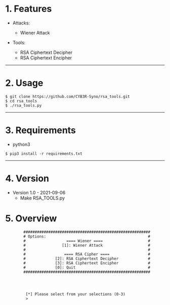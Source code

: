 # 1. Features

  - Attacks:
    - Wiener Attack

  - Tools:
    - RSA Ciphertext Decipher
    - RSA Ciphertext Encipher 

<hr/>

# 2. Usage
```
$ git clone https://github.com/CYB3R-Syno/rsa_tools.git
$ cd rsa_tools
$ ./rsa_tools.py
```

<hr/>

# 3. Requirements
  - python3
```
$ pip3 install -r requirements.txt
```

<hr/>

# 4. Version
  - Version 1.0 - 2021-09-06
    - Make RSA_TOOLS.py

</hr>

# 5. Overview
```
		########################################################
		# Options:                                             #
		#                  ==== Wiener ====                    #
		#                [1]: Wiener Attack                    #
		#                                                      #
		#                 ==== RSA Cipher ====                 #
		#             [2]: RSA Ciphertext Decipher             #
		#             [3]: RSA Ciphertext Encipher             #
		#             [0]: Quit                                #
		########################################################




		 [*] Please select from your selections (0-3)
		 > 
``` 
